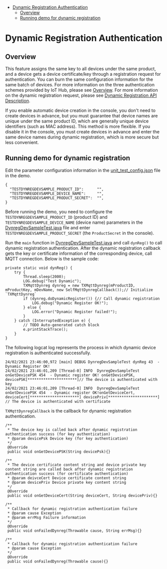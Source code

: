 * [Dynamic Registration Authentication](#Dynamic-Registration-Authentication)
  * [Overview](#Overview)
  * [Running demo for dynamic registration](#Running-demo-for-dynamic-registration)

# Dynamic Registration Authentication
## Overview
This feature assigns the same key to all devices under the same product, and a device gets a device certificate/key through a registration request for authentication. You can burn the same configuration information for the same batch of devices. For more information on the three authentication schemes provided by IoT Hub, please see [Overview](https://cloud.tencent.com/document/product/634/35272). For more information on the dynamic registration request, please see [Dynamic Registration API Description](https://cloud.tencent.com/document/product/634/47225).

If you enable automatic device creation in the console, you don't need to create devices in advance, but you must guarantee that device names are unique under the same product ID, which are generally unique device identifiers (such as MAC address). This method is more flexible. If you disable it in the console, you must create devices in advance and enter the same device names during dynamic registration, which is more secure but less convenient.

## Running demo for dynamic registration
Edit the parameter configuration information in the [unit_test_config.json](../src/test/resources/unit_test_config.json) file in the demo.
```
{
  "TESTDYNREGDEVSAMPLE_PRODUCT_ID":      "",
  "TESTDYNREGDEVSAMPLE_DEVICE_NAME":     "",
  "TESTDYNREGDEVSAMPLE_PRODUCT_SECRET":  "",
}
```
Before running the demo, you need to configure the `TESTDYNREGDEVSAMPLE_PRODUCT_ID` (product ID) and `TESTDYNREGDEVSAMPLE_DEVICE_NAME` (device name) parameters in the [DynregDevSampleTest.java](../src/test/java/com/tencent/iot/hub/device/java/core/dynreg/DynregDevSampleTest.java) file and enter `TESTDYNREGDEVSAMPLE_PRODUCT_SECRET` (the `ProductSecret` in the console).

Run the `main` function in [DynregDevSampleTest.java](../src/test/java/com/tencent/iot/hub/device/java/core/dynreg/DynregDevSampleTest.java) and call `dynReg()` to call dynamic registration authentication. After the dynamic registration callback gets the key or certificate information of the corresponding device, call MQTT connection. Below is the sample code:
```
private static void dynReg() {
    try {
        Thread.sleep(2000);
        LOG.debug("Test Dynamic");
        TXMqttDynreg dynreg = new TXMqttDynreg(mProductID, mProductKey, mDevName, new SelfMqttDynregCallback());// Initialize `TXMqttDynreg`
        if (dynreg.doDynamicRegister()) {// Call dynamic registration
            LOG.debug("Dynamic Register OK!");
        } else {
            LOG.error("Dynamic Register failed!");
        }
    } catch (InterruptedException e) {
        // TODO Auto-generated catch block
        e.printStackTrace();
    }
}
```

The following logcat log represents the process in which dynamic device registration is authenticated successfully.
```
24/02/2021 23:46:00,972 [main] DEBUG DynregDevSampleTest dynReg 43  - Dynamic Register OK!
24/02/2021 23:46:01,209 [Thread-0] INFO  DynregDevSampleTest onGetDevicePSK 454  - Dynamic register OK! onGetDevicePSK, devicePSK[**********************]// The device is authenticated with key
24/02/2021 23:46:01,209 [Thread-0] INFO  DynregDevSampleTest onGetDevicePSK 454  - Dynamic register OK!onGetDeviceCert, deviceCert[**********************] devicePriv[**********************] // The device is authenticated with certificate
```

`TXMqttDynregCallback` is the callback for dynamic registration authentication.
```
/**
 * The device key is called back after dynamic registration authentication success (for key authentication)
 * @param devicePsk Device key (for key authentication)
 */
 @Override
 public void onGetDevicePSK(String devicePsk){}

/**
 * The device certificate content string and device private key content string are called back after dynamic registration authentication success (for certificate authentication)
 * @param deivceCert Device certificate content string
 * @param devicePriv Device private key content string
 */
 @Override
 public void onGetDeviceCert(String deviceCert, String devicePriv){}

/**
 * Callback for dynamic registration authentication failure
 * @param cause Exception
 * @param errMsg Failure information
 */
 @Override
 public void onFailedDynreg(Throwable cause, String errMsg){}

/**
 * Callback for dynamic registration authentication failure
 * @param cause Exception
 */
 @Override
 public void onFailedDynreg(Throwable cause){}
```

